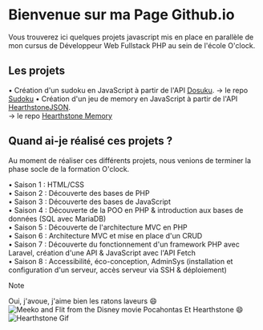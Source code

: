 # Bienvenue sur ma Page Github.io

Vous trouverez ici quelques projets javascript mis en place en parallèle de mon cursus de Développeur Web Fullstack PHP au sein de l'école O'clock. 

## Les projets
• Création d'un sudoku en JavaScript à partir de l'API [Dosuku](https://sudoku-api.vercel.app/).
-> le repo [Sudoku](https://github.com/PierreMorin4590/sudoku)
• Création d'un jeu de memory en JavaScript à partir de l'API [HearthstoneJSON](https://hearthstonejson.com/).  
-> le repo [Hearthstone Memory](https://github.com/PierreMorin4590/hearthstone-memory)

## Quand ai-je réalisé ces projets ?
Au moment de réaliser ces différents projets, nous venions de terminer la phase socle de la formation O'clock.  

• Saison 1 : HTML/CSS  
• Saison 2 : Découverte des bases de PHP  
• Saison 3 : Découverte des bases de JavaScript  
• Saison 4 : Découverte de la POO en PHP & introduction aux bases de données (SQL avec MariaDB)  
• Saison 5 : Découverte de l'architecture MVC en PHP  
• Saison 6 : Architecture MVC et mise en place d'un CRUD  
• Saison 7 : Découverte du fonctionnement d'un framework PHP avec Laravel, création d'une API & JavaScript avec l'API Fetch  
• Saison 8 : Accessibilité, éco-conception, AdminSys (installation et configuration d'un serveur, accès serveur via SSH & déploiement)  

> [!NOTE]
> Oui, j'avoue, j'aime bien les ratons laveurs :smile:  
![Meeko and Flit from the Disney movie Pocahontas](https://media2.giphy.com/media/v1.Y2lkPTc5MGI3NjExM2F0Zm0zbWZyaGJndzc4amRqaHk2Nm41djByajZqeXppd2FoOGozaCZlcD12MV9pbnRlcm5hbF9naWZfYnlfaWQmY3Q9Zw/RVwRcnpTHpND2/giphy.gif)
> Et Hearthstone :smile:  
![Hearthstone Gif](https://giphy.com/gifs/playhearthstone-hearthstone-play-1pAe88hQLZ376QO2jM)
